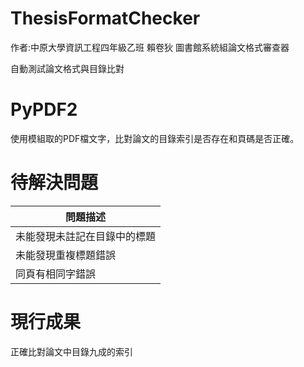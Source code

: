 # ThesisFormatChecker
作者:中原大學資訊工程四年級乙班 賴卷狄
圖書館系統組論文格式審查器

自動測試論文格式與目錄比對
# PyPDF2
使用模組取的PDF檔文字，比對論文的目錄索引是否存在和頁碼是否正確。
# 待解決問題

|問題描述 |
|-----|
|未能發現未註記在目錄中的標題|
|未能發現重複標題錯誤|
|同頁有相同字錯誤|

# 現行成果

正確比對論文中目錄九成的索引
